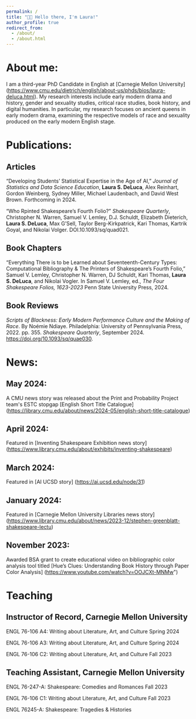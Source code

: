 ```yaml
---
permalink: /
title: "👋🏻 Hello there, I'm Laura!"
author_profile: true
redirect_from: 
  - /about/
  - /about.html
---
```


# About me:

I am a third-year PhD Candidate in English at [Carnegie Mellon University] (https://www.cmu.edu/dietrich/english/about-us/phds/bios/laura-deluca.html). My research interests include early modern drama and history, gender and sexuality studies, critical race studies, book history, and digital humanities. In particular, my research focuses on ancient queens in early modern drama, examining the respective models of race and sexuality produced on the early modern English stage. 

# Publications:

## Articles

“Developing Students’ Statistical Expertise in the Age of AI,” *Journal of Statistics and Data Science Education*, **Laura S. DeLuca**, Alex Reinhart, Gordon Weinberg, Sydney Miller, Michael Laudenbach, and David West Brown. Forthcoming in 2024.

“Who Rpinted Shakespeare’s Fourth Folio?” *Shakespeare Quarterly*, Christopher N. Warren, Samuel V. Lemley, D.J. Schuldt, Elizabeth Dieterich, **Laura S. DeLuca**, Max G’Sell, Taylor Berg-Kirkpatrick, Kari Thomas, Kartrik Goyal, and Nikolai Volger. DOI.10.1093/sq/quad021.

## Book Chapters

“Everything There is to be Learned about Seventeenth-Century Types: Computational Bibliography & The Printers of Shakespeare’s Fourth Folio,” Samuel V. Lemley, Christopher N. Warren, DJ Schuldt, Kari Thomas, **Laura S. DeLuca**, and Nikolai Vogler. In Samuel V. Lemley, ed., *The Four Shakespeare Folios, 1623-2023* Penn State University Press, 2024. 

## Book Reviews

*Scripts of Blackness: Early Modern Performance Culture and the Making of Race*. By Noémie
Ndiaye. Philadelphia: University of Pennsylvania Press, 2022. pp. 355. *Shakespeare Quarterly*, September 2024. https://doi.org/10.1093/sq/quae030.

# News:

## May 2024: 
A CMU news story was released about the Print and Probability Project team's ESTC stopgap [English Short Title Catalogue] (https://library.cmu.edu/about/news/2024-05/english-short-title-catalogue)

## April 2024: 
Featured in [Inventing Shakespeare Exhibition news story] (https://www.library.cmu.edu/about/exhibits/inventing-shakespeare)

## March 2024: 
Featured in [AI UCSD story] (https://ai.ucsd.edu/node/31)

## January 2024: 
Featured in [Carnegie Mellon University Libraries news story] (https://www.library.cmu.edu/about/news/2023-12/stephen-greenblatt-shakespeare-lectu)

## November 2023: 
Awarded BSA grant to create educational video on bibliographic color analysis tool titled [Hue’s Clues: Understanding Book History through Paper Color Analysis] (https://www.youtube.com/watch?v=OOJCXt-MNMw")

# Teaching 

## Instructor of Record, Carnegie Mellon University  


ENGL 76-106 A4: Writing about Literature, Art, and Culture                                                                                             Spring 2024



ENGL 76-106 A3: Writing about Literature, Art, and Culture                                                                                             Spring 2024

ENGL 76-106 C2: Writing about Literature, Art, and Culture                                                                                               Fall 2023

## Teaching Assistant, Carnegie Mellon University

ENGL 76-247-A: Shakespeare: Comedies and Romances                                                                                              Fall 2023

ENGL 76-106 C1: Writing about Literature, Art, and Culture                                                                                               Fall 2023

ENGL 76245-A: Shakespeare: Tragedies & Histories   
